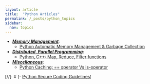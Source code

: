 ```yaml
---
layout: article
title:  "Python Articles"
permalink: /_posts/python_topics
sidebar:
  nav: topics
---
```


- __*<u>Memory Management</u>*__:
  - [Python Automatic Memory Management & Garbage Collection](/_post/python/memory_management_garbage_collection)
- __*<u>Distributed, Parallel Programming</u>*__:
  - [Python, C++: Map, Reduce, Filter functions](/_post/python/map_reduce_filter)
- __*<u>Miscellaneous</u>*__:
  - [Python Caching: == operator Vs is-operator](/_post/python/python_caching)

[//]: # (- [Python Secure Coding Guidelines]())
